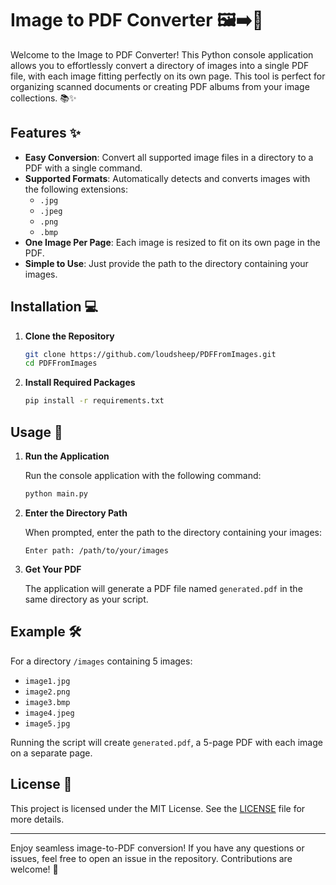 # Image to PDF Converter 🖼️➡️📄

Welcome to the Image to PDF Converter! This Python console application allows you to effortlessly convert a directory of images into a single PDF file, with each image fitting perfectly on its own page. This tool is perfect for organizing scanned documents or creating PDF albums from your image collections. 📚✨

## Features ✨

- **Easy Conversion**: Convert all supported image files in a directory to a PDF with a single command.
- **Supported Formats**: Automatically detects and converts images with the following extensions:
  - `.jpg`
  - `.jpeg`
  - `.png`
  - `.bmp`
- **One Image Per Page**: Each image is resized to fit on its own page in the PDF.
- **Simple to Use**: Just provide the path to the directory containing your images.

## Installation 💻

1. **Clone the Repository**
   ```bash
   git clone https://github.com/loudsheep/PDFFromImages.git
   cd PDFFromImages
   ```
   
2. **Install Required Packages**
   ```bash
   pip install -r requirements.txt
   ```

## Usage 🚀

1. **Run the Application**

   Run the console application with the following command:

   ```bash
   python main.py
   ```

2. **Enter the Directory Path**

   When prompted, enter the path to the directory containing your images:

   ```
   Enter path: /path/to/your/images
   ```

3. **Get Your PDF**

   The application will generate a PDF file named `generated.pdf` in the same directory as your script.

## Example 🛠️

For a directory `/images` containing 5 images:
- `image1.jpg`
- `image2.png`
- `image3.bmp`
- `image4.jpeg`
- `image5.jpg`

Running the script will create `generated.pdf`, a 5-page PDF with each image on a separate page.

## License 📄

This project is licensed under the MIT License. See the [LICENSE](LICENSE) file for more details.

---

Enjoy seamless image-to-PDF conversion! If you have any questions or issues, feel free to open an issue in the repository. Contributions are welcome! 🤝
